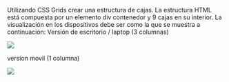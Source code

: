 Utilizando CSS Grids crear una estructura de cajas. La estructura HTML está compuesta por un elemento div contenedor y 9 cajas en su interior. La visualización en los dispositivos debe ser como la que se muestra a continuación: Versión de escritorio / laptop (3 columnas)

<img src="https://aula-itm.web.app/ap/web/ejercicio15laptop.jpg">

version movil (1 columna)

<img src="https://aula-itm.web.app/ap/web/ejercicio15movil.jpg">